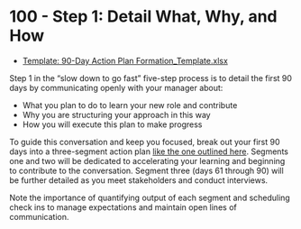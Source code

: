 # 100 - Step 1: Detail What, Why, and How

- [Template: 90-Day Action Plan Formation_Template.xlsx]()

Step 1 in the “slow down to go fast” five-step process is to detail the first 90 days by communicating openly with your manager about:

- What you plan to do to learn your new role and contribute
- Why you are structuring your approach in this way
- How you will execute this plan to make progress

To guide this conversation and keep you focused, break out your first 90 days into a three-segment action plan [like the one outlined here](https://www.alumni.hbs.edu/alumni/Documents/careers/90-Day%20Action%20Plan%20Formation_Template.xlsx). Segments one and two will be dedicated to accelerating your learning and beginning to contribute to the conversation. Segment three (days 61 through 90) will be further detailed as you meet stakeholders and conduct interviews.

Note the importance of quantifying output of each segment and scheduling check ins to manage expectations and maintain open lines of communication.
